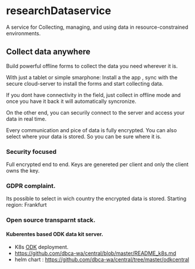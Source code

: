 # researchDataservice

A service for Collecting, managing, and using data in resource-constrained environments.


## Collect data anywhere

Build powerful offline forms to collect the data you need wherever it is.

With just a tablet or simple smarphone: Install a the app , sync with the secure cloud-server to install the forms and start collecting data. 

If you dont have connectivity in the field, just collect in offline mode and once you have it back it will automatically syncronize.


On the other end, you can securily connect to the server and access your data in real time.

Every communication and pice of data is fully encrypted. You can also select where your data is stored. So you can be sure where it is.





### Security focused

Full encrypted end to end. Keys are genereted per client and only the client owns the key.



### GDPR complaint.

Its possible to select in wich country the encrypted data is stored. Starting region: Frankfurt




### Open source transparnt stack.


#### Kuberentes based ODK data kit server.


 - K8s [ODK](https://github.com/getodk) deployment.
 - https://github.com/dbca-wa/central/blob/master/README_k8s.md
 - helm chart : https://github.com/dbca-wa/central/tree/master/odkcentral


